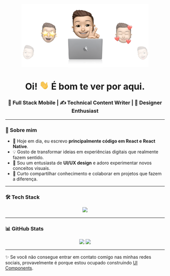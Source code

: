 <p align="center">
  <img src="https://raw.githubusercontent.com/alexanderfdeveloper/alexanderfdeveloper/main/cover.png" height="200"/>
</p>

<h1 align="center">Oi! <img src="https://raw.githubusercontent.com/alexanderfdeveloper/alexanderfdeveloper/main/hi.gif" width="30px"> É bom te ver por aqui.</h1>
<h3 align="center">🚀 Full Stack Mobile | ✍️ Technical Content Writer | 🎨 Designer Enthusiast</h3>

---

### 🌱 Sobre mim
- 📱 Hoje em dia, eu escrevo **principalmente código em React e React Native**.  
- 💡 Gosto de transformar ideias em experiências digitais que realmente fazem sentido.  
- 🎨 Sou um entusiasta de **UI/UX design** e adoro experimentar novos conceitos visuais.  
- 🤝 Curto compartilhar conhecimento e colaborar em projetos que fazem a diferença.  

---

### 🛠️ Tech Stack  
<p align="center">
  <img src="https://skillicons.dev/icons?i=react,js,nodejs,express,nextjs,mysql,firebase,github,docker,figma,vscode" />
</p>

---

### 📊 GitHub Stats
<p align="center">
  <img src="https://github-readme-stats.vercel.app/api?username=alexanderfdeveloper&show_icons=true&theme=tokyonight" height="150"/>
  <img src="https://github-readme-streak-stats.herokuapp.com/?user=alexanderfdeveloper&theme=tokyonight" height="150"/>
</p>

---

✨ Se você não consegue entrar em contato comigo nas minhas redes sociais, provavelmente é porque estou ocupado construindo [UI Components](https://github.com/ui-alexanderiscoding).
